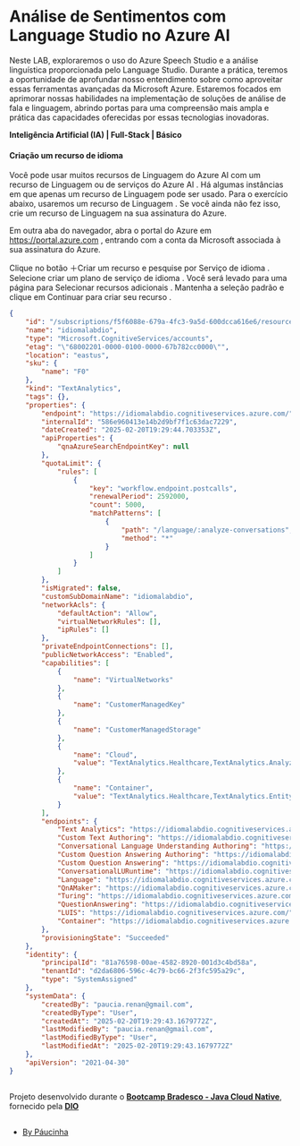 # Análise de Sentimentos com Language Studio no Azure AI

Neste LAB, exploraremos o uso do Azure Speech Studio e a análise linguística proporcionada pelo Language Studio. Durante a prática, teremos a oportunidade de aprofundar nosso entendimento sobre como aproveitar essas ferramentas avançadas da Microsoft Azure. Estaremos focados em aprimorar nossas habilidades na implementação de soluções de análise de fala e linguagem, abrindo portas para uma compreensão mais ampla e prática das capacidades oferecidas por essas tecnologias inovadoras.

**Inteligência Artificial (IA) | Full-Stack | Básico**

#### Criação um recurso de idioma

Você pode usar muitos recursos de Linguagem do Azure AI com um recurso de Linguagem ou de serviços do Azure AI . Há algumas instâncias em que apenas um recurso de Linguagem pode ser usado. Para o exercício abaixo, usaremos um recurso de Linguagem . Se você ainda não fez isso, crie um recurso de Linguagem na sua assinatura do Azure.

Em outra aba do navegador, abra o portal do Azure em https://portal.azure.com , entrando com a conta da Microsoft associada à sua assinatura do Azure.

Clique no botão ＋Criar um recurso e pesquise por Serviço de idioma . Selecione criar um plano de serviço de idioma . Você será levado para uma página para Selecionar recursos adicionais . Mantenha a seleção padrão e clique em Continuar para criar seu recurso .

```json
{
    "id": "/subscriptions/f5f6088e-679a-4fc3-9a5d-600dcca616e6/resourceGroups/AZ-900_Lab_DIO/providers/Microsoft.CognitiveServices/accounts/idiomalabdio",
    "name": "idiomalabdio",
    "type": "Microsoft.CognitiveServices/accounts",
    "etag": "\"68002201-0000-0100-0000-67b782cc0000\"",
    "location": "eastus",
    "sku": {
        "name": "F0"
    },
    "kind": "TextAnalytics",
    "tags": {},
    "properties": {
        "endpoint": "https://idiomalabdio.cognitiveservices.azure.com/",
        "internalId": "586e960413e14b2d9bf7f1c63dac7229",
        "dateCreated": "2025-02-20T19:29:44.703353Z",
        "apiProperties": {
            "qnaAzureSearchEndpointKey": null
        },
        "quotaLimit": {
            "rules": [
                {
                    "key": "workflow.endpoint.postcalls",
                    "renewalPeriod": 2592000,
                    "count": 5000,
                    "matchPatterns": [
                        {
                            "path": "/language/:analyze-conversations",
                            "method": "*"
                        }
                    ]
                }
            ]
        },
        "isMigrated": false,
        "customSubDomainName": "idiomalabdio",
        "networkAcls": {
            "defaultAction": "Allow",
            "virtualNetworkRules": [],
            "ipRules": []
        },
        "privateEndpointConnections": [],
        "publicNetworkAccess": "Enabled",
        "capabilities": [
            {
                "name": "VirtualNetworks"
            },
            {
                "name": "CustomerManagedKey"
            },
            {
                "name": "CustomerManagedStorage"
            },
            {
                "name": "Cloud",
                "value": "TextAnalytics.Healthcare,TextAnalytics.Analyze,QuestionAnswer.AllApis,LanguageService.QuestionAnsweringApis"
            },
            {
                "name": "Container",
                "value": "TextAnalytics.Healthcare,TextAnalytics.EntityV3,TextAnalytics.EntityONNX,TextAnalytics.Keyphrase,TextAnalytics.KeyphraseV2,TextAnalytics.KeyPhraseONNX,TextAnalytics.LanguageFastText,TextAnalytics.Language,TextAnalytics.LanguageV2,TextAnalytics.Sentiment,TextAnalytics.SentimentV2,TextAnalytics.SentimentV3,TextAnalytics.SentimentV3Preview,TextAnalytics.SentimentONNX,TextAnalytics.CustomNER,TextAnalytics.textanalyticsdispatcher,TextAnalytics.SummarizationFrontend,TextAnalytics.SummarizationWorker,TextAnalytics.PII,TextAnalytics.CluRuntime,TextAnalytics.NER"
            }
        ],
        "endpoints": {
            "Text Analytics": "https://idiomalabdio.cognitiveservices.azure.com/",
            "Custom Text Authoring": "https://idiomalabdio.cognitiveservices.azure.com/",
            "Conversational Language Understanding Authoring": "https://idiomalabdio.cognitiveservices.azure.com/",
            "Custom Question Answering Authoring": "https://idiomalabdio.cognitiveservices.azure.com/",
            "Custom Question Answering": "https://idiomalabdio.cognitiveservices.azure.com/",
            "ConversationalLURuntime": "https://idiomalabdio.cognitiveservices.azure.com/",
            "Language": "https://idiomalabdio.cognitiveservices.azure.com/",
            "QnAMaker": "https://idiomalabdio.cognitiveservices.azure.com/",
            "Turing": "https://idiomalabdio.cognitiveservices.azure.com/",
            "QuestionAnswering": "https://idiomalabdio.cognitiveservices.azure.com/",
            "LUIS": "https://idiomalabdio.cognitiveservices.azure.com/",
            "Container": "https://idiomalabdio.cognitiveservices.azure.com/"
        },
        "provisioningState": "Succeeded"
    },
    "identity": {
        "principalId": "81a76598-00ae-4582-8920-001d3c4bd58a",
        "tenantId": "d2da6806-596c-4c79-bc66-2f3fc595a29c",
        "type": "SystemAssigned"
    },
    "systemData": {
        "createdBy": "paucia.renan@gmail.com",
        "createdByType": "User",
        "createdAt": "2025-02-20T19:29:43.1679772Z",
        "lastModifiedBy": "paucia.renan@gmail.com",
        "lastModifiedByType": "User",
        "lastModifiedAt": "2025-02-20T19:29:43.1679772Z"
    },
    "apiVersion": "2021-04-30"
}
```

##

Projeto desenvolvido durante o [**Bootcamp Bradesco - Java Cloud Native**](https://www.dio.me/bootcamp/bradesco-java-cloud-native), fornecido pela [**DIO**](https://www.dio.me/)

##

- [By Páucinha](https://github.com/Paucinha)

